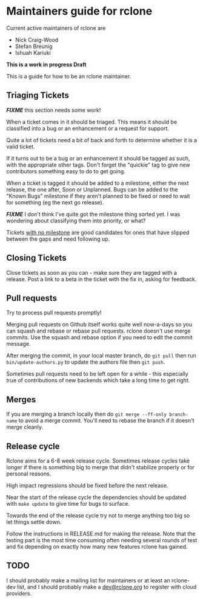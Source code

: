 # Maintainers guide for rclone #

Current active maintainers of rclone are

  * Nick Craig-Wood
  * Stefan Breunig
  * Ishuah Kariuki

**This is a work in progress Draft**

This is a guide for how to be an rclone maintainer.

## Triaging Tickets ##

***FIXME*** this section needs some work!

When a ticket comes in it should be triaged.  This means it should be classified into a bug or an enhancement or a request for support.

Quite a lot of tickets need a bit of back and forth to determine whether it is a valid ticket.

If it turns out to be a bug or an enhancement it should be tagged as such, with the appropriate other tags.  Don't forget the "quickie" tag to give new contributors something easy to do to get going.

When a ticket is tagged it should be added to a milestone, either the next release, the one after, Soon or Unplanned.  Bugs can be added to the "Known Bugs" milestone if they aren't planned to be fixed or need to wait for something (eg the next go release).

***FIXME*** I don't think I've quite got the milestone thing sorted yet. I was wondering about classifying them into priority, or what?

Tickets [with no milestone](https://github.com/ncw/rclone/issues?utf8=✓&q=is%3Aissue%20is%3Aopen%20no%3Amile) are good candidates for ones that have slipped between the gaps and need following up.

## Closing Tickets ##

Close tickets as soon as you can - make sure they are tagged with a release.  Post a link to a beta in the ticket with the fix in, asking for feedback.

## Pull requests ##

Try to process pull requests promptly!

Merging pull requests on Github itself works quite well now-a-days so you can squash and rebase or rebase pull requests.  rclone doesn't use merge commits.  Use the squash and rebase option if you need to edit the commit message.

After merging the commit, in your local master branch, do `git pull` then run `bin/update-authors.py` to update the authors file then `git push`.

Sometimes pull requests need to be left open for a while - this especially true of contributions of new backends which take a long time to get right.

## Merges ##

If you are merging a branch locally then do `git merge --ff-only branch-name` to avoid a merge commit.  You'll need to rebase the branch if it doesn't merge cleanly.

## Release cycle ##

Rclone aims for a 6-8 week release cycle.  Sometimes release cycles take longer if there is something big to merge that didn't stabilize properly or for personal reasons.

High impact regressions should be fixed before the next release.

Near the start of the release cycle the dependencies should be updated with `make update` to give time for bugs to surface.

Towards the end of the release cycle try not to merge anything too big so let things settle down.

Follow the instructions in RELEASE.md for making the release. Note that the testing part is the most time consuming often needing several rounds of test and fix depending on exactly how many new features rclone has gained.

## TODO ##

I should probably make a mailing list for maintainers or at least an rclone-dev list, and I should probably make a dev@rclone.org to register with cloud providers.
